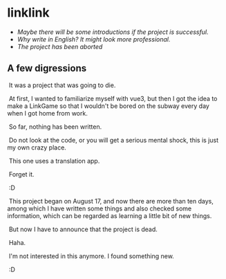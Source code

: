# linklink

- *Maybe there will be some introductions if the project is successful.*
- *Why write in English? It might look more professional.*
- *The project has been aborted*



## A few digressions

​	It was a project that was going to die.

​	At first, I wanted to familiarize myself with vue3, but then I got the idea to make a LinkGame so that I wouldn't be bored on the subway every day when I got home from work. 

​	So far, nothing has been written. 

​	Do not look at the code, or you will get a serious mental shock, this is just my own crazy place. 

​	This one uses a translation app. 

​	Forget it. 

​	:D



​	This project began on August 17, and now there are more than ten days, among which I have written some things and also checked some information, which can be regarded as learning a little bit of new things. 

​	But now I have to announce that the project is dead. 

​	Haha.

​	I'm not interested in this anymore. I found something new. 

​	:D